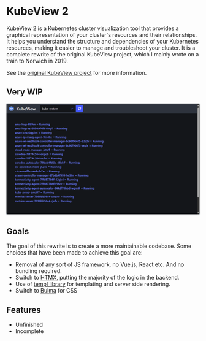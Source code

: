 # KubeView 2

KubeView 2 is a Kubernetes cluster visualization tool that provides a graphical representation of your cluster's resources and their relationships. It helps you understand the structure and dependencies of your Kubernetes resources, making it easier to manage and troubleshoot your cluster. It is a complete rewrite of the original KubeView project, which I mainly wrote on a train to Norwich in 2019.

See the [original KubeView project](https://github.com/benc-uk/kubeview) for more information.

## Very WIP

![](./docs/msedge_gROKAFrsda.png)

## Goals

The goal of this rewrite is to create a more maintainable codebase. Some choices that have been made to achieve this goal are:

- Removal of any sort of JS framework, no Vue.js, React etc. And no bundling required.
- Switch to [HTMX](https://htmx.org/), putting the majority of the logic in the backend.
- Use of [templ library](https://templ.guide/) for templating and server side rendering.
- Switch to [Bulma](https://bulma.io/) for CSS

## Features

- Unfinished
- Incomplete
